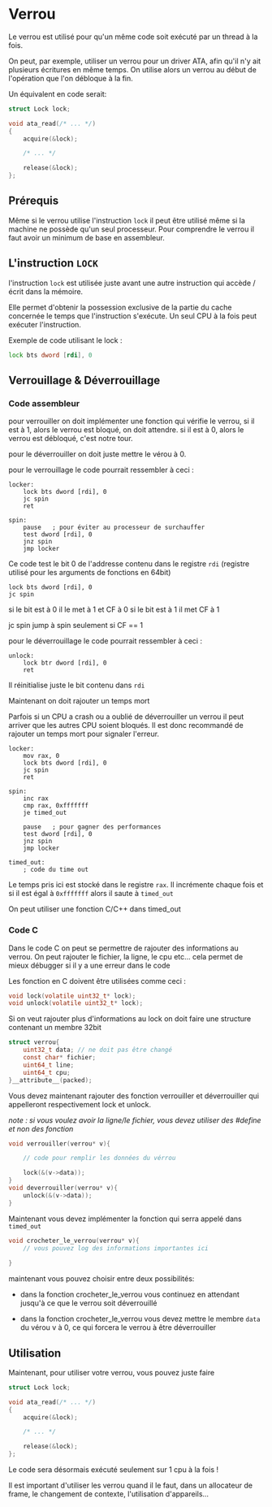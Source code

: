 # Verrou

Le verrou est utilisé pour qu'un même code soit exécuté par un thread à la fois.

On peut, par exemple, utiliser un verrou pour un driver ATA, afin qu'il n'y ait plusieurs écritures en même temps. On utilise alors un verrou au début de l'opération que l'on débloque à la fin.

Un équivalent en code serait:

```c
struct Lock lock;

void ata_read(/* ... */)
{
    acquire(&lock);

    /* ... */

    release(&lock);
};
```

## Prérequis

Même si le verrou utilise l'instruction `lock` il peut être utilisé même si la machine ne possède qu'un seul processeur.
Pour comprendre le verrou il faut avoir un minimum de base en assembleur.

## L'instruction `LOCK`

l'instruction `lock` est utilisée juste avant une autre instruction qui accède / écrit dans la mémoire.

Elle permet d'obtenir la possession exclusive de la partie du cache concernée le temps que l'instruction s'exécute. Un seul CPU à la fois peut exécuter l'instruction.

Exemple de code utilisant le lock :

```asm
lock bts dword [rdi], 0
```

## Verrouillage & Déverrouillage

### Code assembleur

pour verrouiller on doit implémenter une fonction qui vérifie le verrou,
si il est à 1, alors le verrou est bloqué, on doit attendre.
si il est à 0, alors le verrou est débloqué, c'est notre tour.

pour le déverrouiller on doit juste mettre le vérou à 0.

pour le verrouillage le code pourrait ressembler à ceci :
```x86asm
locker:
    lock bts dword [rdi], 0
    jc spin
    ret

spin:
    pause   ; pour éviter au processeur de surchauffer
    test dword [rdi], 0
    jnz spin
    jmp locker
```

Ce code test le bit 0 de l'addresse contenu dans le registre `rdi` (registre utilisé pour les arguments de fonctions en 64bit)

```x86asm
lock bts dword [rdi], 0
jc spin
```
si le bit est à 0 il le met à 1 et CF à 0
si le bit est à 1 il met CF à 1

jc spin jump à spin seulement si CF == 1

pour le déverrouillage le code pourrait ressembler à ceci :

```x86asm
unlock:
    lock btr dword [rdi], 0
    ret
```

Il réinitialise juste le bit contenu dans `rdi`

Maintenant on doit rajouter un temps mort

Parfois si un CPU a crash ou a oublié de déverrouiller un verrou il peut arriver que les autres CPU soient bloqués. Il est donc recommandé de rajouter un temps mort pour signaler l'erreur.

```x86asm
locker:
    mov rax, 0
    lock bts dword [rdi], 0
    jc spin
    ret

spin:
    inc rax
    cmp rax, 0xfffffff
    je timed_out

    pause   ; pour gagner des performances
    test dword [rdi], 0
    jnz spin
    jmp locker

timed_out:
    ; code du time out
```
Le temps pris ici est stocké dans le registre `rax`.
Il incrémente chaque fois et si il est égal à `0xfffffff` alors il saute à `timed_out`

On peut utiliser une fonction C/C++ dans timed_out

### Code C

Dans le code C on peut se permettre de rajouter des informations au verrou. On peut rajouter le fichier, la ligne, le cpu etc...
cela permet de mieux débugger si il y a une erreur dans le code

Les fonction en C doivent être utilisées comme ceci :

```c
void lock(volatile uint32_t* lock);
void unlock(volatile uint32_t* lock);
```
Si on veut rajouter plus d'informations au lock on doit faire une structure contenant un membre 32bit

```c
struct verrou{
    uint32_t data; // ne doit pas être changé
    const char* fichier;
    uint64_t line;
    uint64_t cpu;
}__attribute__(packed);
```
Vous devez maintenant rajouter des fonction verrouiller et déverrouiller qui appelleront respectivement lock et unlock.

*note : si vous voulez avoir la ligne/le fichier, vous devez utiliser des #define et non des fonction*

```c
void verrouiller(verrou* v){

    // code pour remplir les données du vérrou

    lock(&(v->data));
}
void deverrouiller(verrou* v){
    unlock(&(v->data));
}
```

Maintenant vous devez implémenter la fonction qui serra appelé dans `timed_out`

```c
void crocheter_le_verrou(verrou* v){
    // vous pouvez log des informations importantes ici
    
}
```
maintenant vous pouvez choisir entre deux possibilités:

* dans la fonction crocheter_le_verrou vous continuez en attendant jusqu'à ce que le verrou soit déverrouillé

* dans la fonction crocheter_le_verrou vous devez mettre le membre `data` du vérou v à 0, ce qui forcera le verrou à être déverrouiller

## Utilisation

Maintenant, pour utiliser votre verrou, vous pouvez juste faire

```c
struct Lock lock;

void ata_read(/* ... */)
{
    acquire(&lock);

    /* ... */

    release(&lock);
};
```
Le code sera désormais exécuté seulement sur 1 cpu à la fois !

Il est important d'utiliser les verrou quand il le faut, dans un allocateur de frame, le changement de contexte, l'utilisation d'appareils...